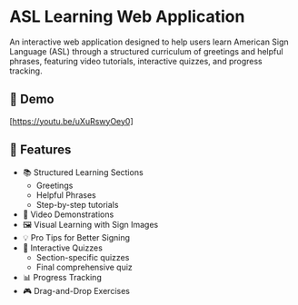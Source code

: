 # ASL Learning Web Application

An interactive web application designed to help users learn American Sign Language (ASL) through a structured curriculum of greetings and helpful phrases, featuring video tutorials, interactive quizzes, and progress tracking.

## 🎥 Demo
[https://youtu.be/uXuRswyOey0]

## 🎯 Features

- 📚 Structured Learning Sections
  - Greetings
  - Helpful Phrases
  - Step-by-step tutorials
- 🎥 Video Demonstrations
- 🖼️ Visual Learning with Sign Images
- 💡 Pro Tips for Better Signing
- 📝 Interactive Quizzes
  - Section-specific quizzes
  - Final comprehensive quiz
- 📊 Progress Tracking
- 🎮 Drag-and-Drop Exercises
